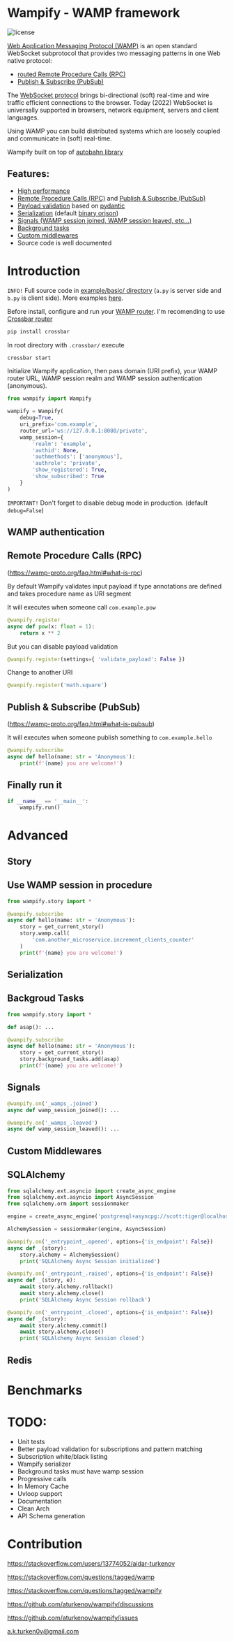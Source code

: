 # Wampify - WAMP framework

![license](https://img.shields.io/github/license/aturkenov/wampify)

[Web Application Messaging Protocol (WAMP)](https://wamp-proto.org/intro.html) is an open standard WebSocket subprotocol that provides two messaging patterns in one Web native protocol:

- [routed Remote Procedure Calls (RPC)](https://github.com/aturkenov/wampify#remote-procedure-call-rpc)
- [Publish & Subscribe (PubSub)](https://github.com/aturkenov/wampify#publish--subscribe-pubsub)

The [WebSocket protocol](https://developer.mozilla.org/en-US/docs/Web/API/WebSocket) brings bi-directional (soft) real-time and wire traffic efficient connections to the browser. Today (2022) WebSocket is universally supported in browsers, network equipment, servers and client languages.

Using WAMP you can build distributed systems which are loosely coupled and communicate in (soft) real-time.

Wampify built on top of [autobahn library](https://autobahn.readthedocs.io/en/latest/index.html)

## Features:
- [High performance](https://github.com/aturkenov/wampify/tree/main/example/benchmark)
- [Remote Procedure Calls (RPC)](https://github.com/aturkenov/wampify#remote-procedure-call-rpc) and [Publish & Subscribe (PubSub)](https://github.com/aturkenov/wampify#publish--subscribe-pubsub)
- [Payload validation](https://pydantic-docs.helpmanual.io/usage/validation_decorator/) based on [pydantic](https://pydantic-docs.helpmanual.io)
- [Serialization](https://github.com/aturkenov/wampify#serialization) (default [binary orjson](https://github.com/ijl/orjson))
- [Signals (WAMP session joined, WAMP session leaved, etc...)](https://github.com/aturkenov/wampify#signals)
- [Background tasks](https://github.com/aturkenov/wampify#backgroud-tasks)
- [Custom middlewares](https://github.com/aturkenov/wampify#custom-middlewares)
- Source code is well documented

# Introduction

`INFO!` Full source code in [example/basic/ directory](https://github.com/aturkenov/wampify/tree/main/example/basic) (`a.py` is server side and `b.py` is client side). More examples [here](https://github.com/aturkenov/wampify/tree/main/example).

Before install, configure and run your [WAMP router](https://wamp-proto.org/implementations.html#routers). I'm recomending to use [Crossbar router](https://crossbar.io)

```bash
pip install crossbar
```

In root directory with `.crossbar/` execute

```bash
crossbar start
```

Initialize Wampify application, then pass domain (URI prefix), your WAMP router URL, WAMP session realm and WAMP session authentication (anonymous).

```python
from wampify import Wampify

wampify = Wampify(
    debug=True,
    uri_prefix='com.example',
    router_url='ws://127.0.0.1:8080/private',
    wamp_session={
        'realm': 'example',
        'authid': None,
        'authmethods': ['anonymous'],
        'authrole': 'private',
        'show_registered': True,
        'show_subscribed': True
    }
)
```

`IMPORTANT!` Don't forget to disable debug mode in production. (default `debug=False`)

## WAMP authentication


## Remote Procedure Calls (RPC)

(https://wamp-proto.org/faq.html#what-is-rpc)

By default Wampify validates input payload if type annotations are defined and takes procedure name as URI segment

It will executes when someone call `com.example.pow`

```python
@wampify.register
async def pow(x: float = 1):
    return x ** 2
```

But you can disable payload validation

```python
@wampify.register(settings={ 'validate_payload': False })
```

Change to another URI

```python
@wampify.register('math.square')
```

## Publish & Subscribe (PubSub)

(https://wamp-proto.org/faq.html#what-is-pubsub)

It will executes when someone publish something to `com.example.hello`

```python
@wampify.subscribe
async def hello(name: str = 'Anonymous'):
    print(f'{name} you are welcome!')
```

## Finally run it

```python
if __name__ == '__main__':
    wampify.run()
```

# Advanced

## Story

## Use WAMP session in procedure

```python
from wampify.story import *

@wampify.subscribe
async def hello(name: str = 'Anonymous'):
    story = get_current_story()
    story.wamp.call(
        'com.another_microservice.increment_clients_counter'
    )
    print(f'{name} you are welcome!') 
```

## Serialization

## Backgroud Tasks

```python
from wampify.story import *

def asap(): ...

@wampify.subscribe
async def hello(name: str = 'Anonymous'):
    story = get_current_story()
    story.background_tasks.add(asap)
    print(f'{name} you are welcome!') 
```

## Signals

```python
@wampify.on('_wamps_.joined')
async def wamp_session_joined(): ...

@wampify.on('_wamps_.leaved')
async def wamp_session_leaved(): ...
```

## Custom Middlewares


## SQLAlchemy

```python
from sqlalchemy.ext.asyncio import create_async_engine
from sqlalchemy.ext.asyncio import AsyncSession
from sqlalchemy.orm import sessionmaker

engine = create_async_engine('postgresql+asyncpg://scott:tiger@localhost/test', echo=True)

AlchemySession = sessionmaker(engine, AsyncSession)

@wampify.on('_entrypoint_.opened', options={'is_endpoint': False})
async def _(story):
    story.alchemy = AlchemySession()
    print('SQLAlchemy Async Session initialized')

@wampify.on('_entrypoint_.raised', options={'is_endpoint': False})
async def _(story, e):
    await story.alchemy.rollback()
    await story.alchemy.close()
    print('SQLAlchemy Async Session rollback')

@wampify.on('_entrypoint_.closed', options={'is_endpoint': False})
async def _(story):
    await story.alchemy.commit()
    await story.alchemy.close()
    print('SQLAlchemy Async Session closed')
```

## Redis

# Benchmarks


# TODO:

- Unit tests
- Better payload validation for subscriptions and pattern matching
- Subscription white/black listing
- Wampify serializer
- Background tasks must have wamp session
- Progressive calls
- In Memory Cache
- Uvloop support
- Documentation
- Clean Arch
- API Schema generation

# Contribution

https://stackoverflow.com/users/13774052/aidar-turkenov

https://stackoverflow.com/questions/tagged/wamp

https://stackoverflow.com/questions/tagged/wampify

https://github.com/aturkenov/wampify/discussions

https://github.com/aturkenov/wampify/issues

a.k.turken0v@gmail.com